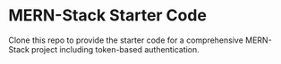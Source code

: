 # MERN-Stack Starter Code

Clone this repo to provide the starter code for a comprehensive MERN-Stack project 
including token-based authentication.